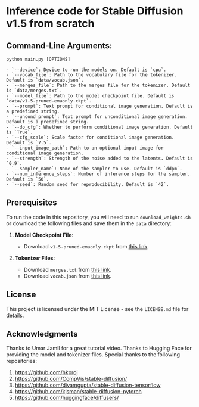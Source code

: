 # Inference code for Stable Diffusion v1.5 from scratch

## Command-Line Arguments:

```
python main.py [OPTIONS]

- `--device`: Device to run the models on. Default is `cpu`.
- `--vocab_file`: Path to the vocabulary file for the tokenizer. Default is `data/vocab.json`.
- `--merges_file`: Path to the merges file for the tokenizer. Default is `data/merges.txt`.
- `--model_file`: Path to the model checkpoint file. Default is `data/v1-5-pruned-emaonly.ckpt`.
- `--prompt`: Text prompt for conditional image generation. Default is a predefined string.
- `--uncond_prompt`: Text prompt for unconditional image generation. Default is a predefined string.
- `--do_cfg`: Whether to perform conditional image generation. Default is `True`.
- `--cfg_scale`: Scale factor for conditional image generation. Default is `7.5`.
- `--input_image_path`: Path to an optional input image for conditional image generation.
- `--strength`: Strength of the noise added to the latents. Default is `0.9`.
- `--sampler_name`: Name of the sampler to use. Default is `ddpm`.
- `--num_inference_steps`: Number of inference steps for the sampler. Default is `50`.
- `--seed`: Random seed for reproducibility. Default is `42`.
```

## Prerequisites

To run the code in this repository, you will need to run `download_weights.sh` or download the following files and save them in the `data` directory:

1. **Model Checkpoint File**:  
   - Download `v1-5-pruned-emaonly.ckpt` from [this link](https://huggingface.co/runwayml/stable-diffusion-v1-5/resolve/main/v1-5-pruned-emaonly.ckpt).

2. **Tokenizer Files**:  
   - Download `merges.txt` from [this link](https://huggingface.co/runwayml/stable-diffusion-v1-5/resolve/main/tokenizer/merges.txt).
   - Download `vocab.json` from [this link](https://huggingface.co/runwayml/stable-diffusion-v1-5/blob/main/tokenizer/vocab.json).

## License

This project is licensed under the MIT License - see the `LICENSE.md` file for details.

## Acknowledgments
Thanks to Umar Jamil for a great tutorial video.
Thanks to Hugging Face for providing the model and tokenizer files.
Special thanks to the following repositories:
1. https://github.com/hkproj
2. https://github.com/CompVis/stable-diffusion/
3. https://github.com/divamgupta/stable-diffusion-tensorflow
4. https://github.com/kjsman/stable-diffusion-pytorch
5. https://github.com/huggingface/diffusers/
